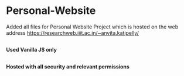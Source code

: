 # Personal-Website
Added all files for Personal Website Project which is hosted on the web address https://researchweb.iiit.ac.in/~anvita.katipelly/
## 
**Used Vanilla JS only**
##
**Hosted with all security and relevant permissions**

